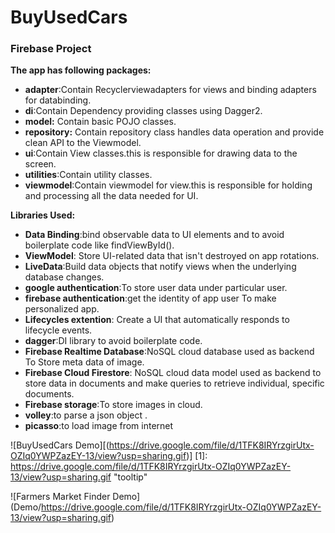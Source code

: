 # BuyUsedCars
### Firebase Project



**The app has following packages:**

* **adapter**:Contain Recyclerviewadapters for views and binding adapters for databinding.
* **di**:Contain Dependency providing classes using Dagger2.
* **model:** Contain basic POJO classes.
* **repository:** Contain repository class handles data operation and provide clean API to the Viewmodel.
* **ui**:Contain View classes.this is responsible for drawing data to the screen.   
 * **utilities**:Contain utility classes.
 * **viewmodel**:Contain viewmodel for view.this is responsible for holding and processing all the data needed for UI.
 
**Libraries Used:**

* **Data Binding**:bind observable data to UI elements and to avoid boilerplate code like findViewById().
* **ViewModel**: Store UI-related data that isn't destroyed on app rotations.
* **LiveData**:Build data objects that notify views when the underlying database changes.
* **google authentication**:To store user data under particular user.
* **firebase authentication**:get the identity of app user To make personalized app.
* **Lifecycles extention**: Create a UI that automatically responds to lifecycle events.
* **dagger**:DI library to avoid boilerplate code.
 * **Firebase Realtime Database**:NoSQL cloud database used as backend To Store meta data of image.
* **Firebase Cloud Firestore**: NoSQL cloud data model used as backend  to store data in documents and make queries to retrieve individual, specific documents.
* **Firebase storage**:To store images in cloud.
* **volley**:to parse a  json object .
* **picasso**:to load image from internet





![BuyUsedCars Demo][(https://drive.google.com/file/d/1TFK8IRYrzgirUtx-OZIq0YWPZazEY-13/view?usp=sharing.gif)]
[1]: https://drive.google.com/file/d/1TFK8IRYrzgirUtx-OZIq0YWPZazEY-13/view?usp=sharing.gif "tooltip"


![Farmers Market Finder Demo] (Demo/https://drive.google.com/file/d/1TFK8IRYrzgirUtx-OZIq0YWPZazEY-13/view?usp=sharing.gif)
